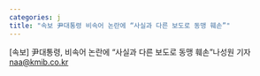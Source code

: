 ```yaml
---
categories: j
title: "속보 尹대통령 비속어 논란에 “사실과 다른 보도로 동맹 훼손”"
---
```

[속보] 尹대통령, 비속어 논란에 “사실과 다른 보도로 동맹 훼손”나성원 기자 naa@kmib.co.kr